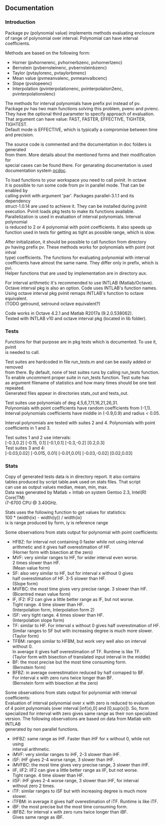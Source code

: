 ## Documentation

### Introduction
Package pv (polynomial value) implements methods evaluating enclosure  
of range of polynomial over interval. Polynomial can have interval coefficients.  
  
Methods are based on the following form:  
* Horner (pvhornerenc, pvhornerbzenc, pvhornerlzenc)  
* Bernstein (pvbernsteinenc, pvbernsteinbzenc)  
* Taylor (pvtaylorenc, pvtaylorbmenc)  
* Mean value (pvmeanvalenc, pvmeanvalbcenc)  
* Slope (pvslopeenc)  
* Interpolation  (pvinterpolationenc, pvinterpolation2enc, pvinterpolationslenc)  
  
The methods for interval polynomials have prefix pvi instead of pv.  
Package pv has two main functions solving this problem, pvenc and pvienc.  
They have the optional third parameter to specify approach of evaluation.  
That argument can have value: FAST, FASTER, EFFECTIVE, TIGHTER, TIGHTEST.  
Default mode is EFFECTIVE, which is typically a compromise between time  
and precision.  
  
The source code is commented and the documentation in doc folders is generated  
from them. More details about the mentioned forms and their modification for  
special cases can be found there. For genarating documentation is used  
documentation system [ocdoc](http://kam.mff.cuni.cz/~horacek/projekty/ocdoc/).
  
To load functions to your workspace you need to call pvinit. In octave  
it is possible to run some code from pv in parallel mode. That can be enabled by  
calling pvinit with argument 'par'. Packages parallel-3.1.1 and its dependency  
struct-1.0.14 are used to achieve it. They can be installed during pvinit  
execution. Pvinit loads pkg tests to make its functions available.  
Parallelization is used in evaluation of interval polynomials. Interval polynomial  
is reduced to 2 or 4 polynomial with point coefficients. It also speeds up  
function used in tests for getting as tight as possible range, which is slow.  
  
After initialization, it should be possible to call function from directory  
pv having prefix pv. These methods works for polynomials with point (not intval  
type) coefficients. The functions for evaluating polynomial with interval  
coefficients have almost the same name. They differ only in prefix, which is pvi.  
Helper functions that are used by implementation are in directory aux.
  
For interval arithmetic it's recommended to use INTLAB (Matlab/Octave).  
Octave interval pkg is also an option. Code uses INTLAB's function names.  
Using octave interval pkg pvinit remaps INTLAB's function to octave equivalent.  
(TODO getround, setround octave equivalent?)
  
Code works in Octave 4.2.1 and Matlab R2017a (9.2.0.538062).  
Tested with INTLAB v10 and octave interval pkg (located in lib folder).

### Tests
Functions for that purpose are in pkg tests which is documented. To use it, pvinit  
is needed to call.

Test suites are hardcoded in file run\_tests.m and can be easily added or removed  
from there. By default, none of test suites runs by calling run\_tests function.  
To enable uncomment proper suite in run\_tests function. Test suite has  
as argument filename of statistics and how many times  should be one test repeated.  
Generated files appear in directories stats\_out and tests\_out.  

Test suites use polynomials of deg 4,5,6,7,11,16,21,26,31.  
Polynomials with point coefficients have random coefficients from (-1,1).  
Interval polynomials coefficients have middle in (-0.9,0.9) and radius < 0.05.  

Interval polynomials are tested with suites 2 and 4. Polynomials with point  
coefficients in 1 and 3.

Test suites 1 and 2 use intervals:  
\[-0.3,0.2] \[-0.15, 0.1] \[-0.1,0.1] \[-0.3,-0.2] \[0.2,0.3]  
Test suites 3 and 4:  
\[-0.03,0.02] \[-0.015, 0.01] \[-0.01,0.01] \[-0.03,-0.02] \[0.02,0.03]  

### Stats
Copy of generated tests data is in directory report. It also contains  
tables produced by script table.awk used on stats files. That script  
can use as output values median, mean, min, max.  
Data was generated by Matlab + Intlab on system Gentoo 2.3, Intel(R) Core(TM)  
i7-6700 CPU @ 3.40GHz.  


Stats uses the following function to get values for statistics:  
100 * (width(ix) - width(iy)) / width(ix)  
ix is range produced by form, iy is reference range  

Some observations from stats output for polynomial with point coefficients:  
* HFBZ: for interval not containing 0 faster while not using interval  
  arithmetic and it gives half overestimation of HF.  
  (Horner form with bisection at the zero)  
* MVF: very similar ranges to HF, for wider interval even worse.  
  2 times slower than HF.  
  (Mean value form)  
* SF: also very similar to HF, but for interval x without 0 gives  
  half overestimation of HF. 3-5 slower than HF.  
  (Slope form)  
* MVFBC: the most time gives very precise range. 3 slower than HF.  
  (Bicentred mean value form)  
* IF, IF2: IF2 can give a little better range as IF, but not worse.  
  Tight range. 4 time slower than HF.  
  (Interpolation form, Interpolation form 2)  
* ISF: very tight range. 4 times slower than HF.  
  (Interpolation slope form)  
* TF: similar to HF. For interval x without 0 gives half overestimation of HF.  
  Similar ranges to SF but with increasing degree is much more slower.  
  (Taylor form)  
* TFBM: ranges similar to HFBM, but work very well also on interval without 0.  
  In average it gives half overestimation of TF. Runtime is like TF.  
  (Taylor form with bisection of translated input interval in the middle)  
* BF: the most precise but the most time consuming form.  
  (Bernstein form)  
* BFBZ: in average overestimation reduced by half comaped to BF.  
  For interval x with zero runs twice longer than BF.  
  (Bernstein form with bisection at the zero)  

Some observations from stats output for polynomial with interval coefficients:  
Evaluation of interval polynomial over x with zero is reduced to evaluation  
of 4 point polynomials (over interval [inf(x),0] and [0,sup(x)]). So, form  
specialized for interval with zero gives same range as their non specialized  
version.  The following observations are based on data from Matlab with INTLAB  
generated by non parallel functions.  
* iHFBZ: same range as iHF. Faster than iHF for x without 0, while not using  
  interval arithmetic.  
* iMVF: very similar ranges to iHF, 2-3 slower than iHF.  
* iSF: iHF gives 2-4 worse range, 3 slower than iHF.  
* iMVFBC: the most time gives very precise range, 3 slower than iHF.  
* iIF, iIF2: iIF2 can give a little better range as iIF, but not worse.  
  Tight range. 4 time slower than HF.  
* iISF: iHF gives 2-4 worse range, 3 slower than iHF, for interval  
  without zero 2 times.  
* iTF: similar ranges to iSF but with increasing degree is much more slower.  
* iTFBM: in average it gives half overestimation of iTF. Runtime is like iTF.  
* iBF: the most precise but the most time consuming form.  
* iBFBZ: for interval x with zero runs twice longer than iBF.  
  Gives same range as iBF.

